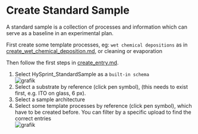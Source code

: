 # Create Standard Sample

A standard sample is a collection of processes and information which can serve as a baseline in an experimental plan.

First create some template processes, eg: `wet chemical depositions` as in [create_wet_chemical_deposition.md](create_wet_chemical_deposition.md), or cleaning or evaporation

Then follow the first  steps in [create_entry.md](create_entry.md).
1. Select HySprint_StandardSample as a `built-in schema`  
   ![grafik](https://github.com/RoteKekse/nomad-baseclasses/assets/36420750/2f2da949-f9a9-43e2-b05f-ff823e3bb2ff)
2. Select a substrate by reference (click pen symbol), (this needs to exist first, e.g. ITO on glass, 6 px).
3. Select a sample architecture
4. Select some template processes by reference (click pen symbol), which have to be created before. You can filter by a specific upload to find the correct entries  
   ![grafik](https://github.com/RoteKekse/nomad-baseclasses/assets/36420750/2c1a0a5e-ca9d-4513-b5cb-638ff8c0fd88)
